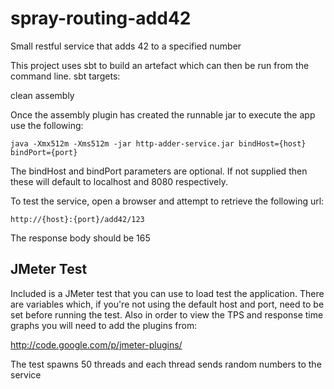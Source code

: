 spray-routing-add42
===================

Small restful service that adds 42 to a specified number

This project uses sbt to build an artefact which can then be run from the command line.
sbt targets:

clean 
assembly

Once the assembly plugin has created the runnable jar to execute the app use the following:

    java -Xmx512m -Xms512m -jar http-adder-service.jar bindHost={host} bindPort={port}

The bindHost and bindPort parameters are optional. If not supplied then these will default
to localhost and 8080 respectively.

To test the service, open a browser and attempt to retrieve the following url:

    http://{host}:{port}/add42/123

The response body should be 165

## JMeter Test ##

Included is a JMeter test that you can use to load test the application.
There are variables which, if you're not using the default host and port, need to be set before running the test.
Also in order to view the TPS and response time graphs you will need to add the plugins from:

http://code.google.com/p/jmeter-plugins/

The test spawns 50 threads and each thread sends random numbers to the service




